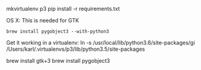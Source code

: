 mkvirtualenv p3
pip install -r requirements.txt

OS X:
This is needed for GTK

```brew install pygobject3 --with-python3```

Get it working in a virtualenv:
ln -s /usr/local/lib/python3.6/site-packages/gi /Users/karl/.virtualenvs/p3/lib/python3.5/site-packages

brew install gtk+3
brew install pygobject3
